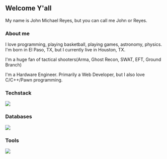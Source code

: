 <h2>Welcome Y'all</h2>
<p>
  My name is John Michael Reyes, but you can call me John or Reyes.
</p>
<h3>About me</h3>
  <p>
  I love programming, playing basketball, playing games, astronomy, physics.
  I'm born in El Paso, TX, but I currently live in Houston, TX. 

  I'm a huge fan of tactical shooters(Arma, Ghost Recon, SWAT, EFT, Ground Branch)
  
  I'm a Hardware Engineer. Primarily a Web Developer, but I also love C/C++/Pawn programming.
  </p>
<h3>Techstack</h3>
<img src="https://skillicons.dev/icons?i=c,cpp,cs,nextjs,react,nuxtjs,vue,ts,python,go,php,tailwind,css,bootstrap,nodejs">

<h3>Databases</h3>
<img src="https://skillicons.dev/icons?i=mysql,cassandra,mongodb,sqlite,postgres,firebase,dynamodb">

<h3>Tools</h3>
<img src="https://skillicons.dev/icons?i=vscode,visualstudio,ps,vercel,netlify,git,bash,linux,figma,aws,cmake,gtk,qt">
